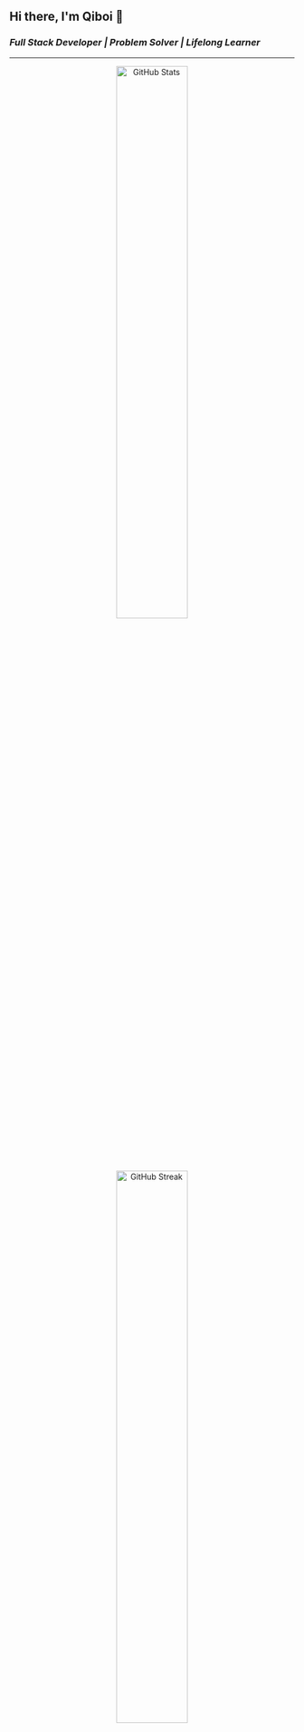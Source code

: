 <!--
**Qiboi/Qiboi** is a ✨ _special_ ✨ repository because its `README.md` (this file) appears on your GitHub profile.

Here are some ideas to get you started:

- 🔭 I’m currently working on ...
- 🌱 I’m currently learning ...
- 👯 I’m looking to collaborate on ...
- 🤔 I’m looking for help with ...
- 💬 Ask me about ...
- 📫 How to reach me: ...
- 😄 Pronouns: ...
- ⚡ Fun fact: ...
-->

## Hi there, I'm **Qiboi** 👋

### *Full Stack Developer | Problem Solver | Lifelong Learner*

---

<div align="center">
  <img src="https://github-readme-stats.vercel.app/api?username=Qiboi&show_icons=true&theme=radical" alt="GitHub Stats" width="50%"/>
  <img src="https://github-readme-streak-stats.herokuapp.com/?user=Qiboi&theme=radical" alt="GitHub Streak" width="50%"/>
</div>

---

### **Tech Stack**

#### **Languages**
![HTML5](https://img.shields.io/badge/HTML5-E34F26?style=for-the-badge&logo=html5&logoColor=white)
![CSS3](https://img.shields.io/badge/CSS3-1572B6?style=for-the-badge&logo=css3&logoColor=white)
![JavaScript](https://img.shields.io/badge/JavaScript-F7DF1E?style=for-the-badge&logo=javascript&logoColor=black)
![TypeScript](https://img.shields.io/badge/TypeScript-007ACC?style=for-the-badge&logo=typescript&logoColor=white)
![PHP](https://img.shields.io/badge/PHP-777BB4?style=for-the-badge&logo=php&logoColor=white)
![Python](https://img.shields.io/badge/Python-3776AB?style=for-the-badge&logo=python&logoColor=white)
![C/C++](https://img.shields.io/badge/C%2FC%2B%2B-00599C?style=for-the-badge&logo=c%2B%2B&logoColor=white)

#### **Frameworks**
![Next.js](https://img.shields.io/badge/Next.js-000000?style=for-the-badge&logo=next.js&logoColor=white)
![Laravel](https://img.shields.io/badge/Laravel-FF2D20?style=for-the-badge&logo=laravel&logoColor=white)
![CodeIgniter](https://img.shields.io/badge/CodeIgniter-EF4223?style=for-the-badge&logo=codeigniter&logoColor=white)

---

### **Philosophy**
> "Code is like humor. When you have to explain it, it’s bad." — Cory House

---

### **Connect With Me**
<!-- - [Portfolio](https://yourportfolio.com) -->
- [LinkedIn](https://linkedin.com/in/mrazhar)
<!-- - [Twitter](https://twitter.com/yourhandle) -->
- [Email](mailto:mrazhar.work@outlook.com)
- [Instagram](https://www.instagram.com/arifqiboi)

---

### **Dynamic Components**

#### **Top Languages**
![Top Languages](https://github-readme-stats.vercel.app/api/top-langs/?username=Qiboi&layout=compact&theme=radical)

#### **Visitor Counter**
![Visitor Badge](https://visitor-badge.laobi.icu/badge?page_id=Qiboi.Qiboi)

---

### **Fun Animation**

![Typing SVG](https://readme-typing-svg.demolab.com?font=Fira+Code&weight=500&size=24&duration=4000&pause=500&color=FF61C7&center=true&vCenter=true&width=435&lines=Hello+World!+I'm+a+Full+Stack+Developer;Passionate+Problem+Solver;Always+Learning+New+Tech)

---


